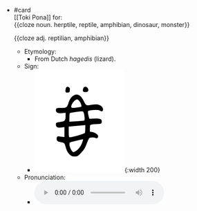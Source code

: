 - #card  
  [[Toki Pona]] for:  
  {{cloze noun. herptile, reptile, amphibian, dinosaur, monster}}
  
  {{cloze adj. reptilian, amphibian}}
	- Etymology:
		- From Dutch *hagedis* (lizard).
	- Sign:
		- ![Akesi_-_sitelen_pona_in_Sonja_Lang's_handwriting.svg](../assets/Akesi_-_sitelen_pona_in_Sonja_Lang's_handwriting_1657535922810_0.svg){:width 200}
	- Pronunciation:
		- ![](../assets/Toki_Pona_-_jan_Lakuse_-_akesi_1657535942901_0.ogg)